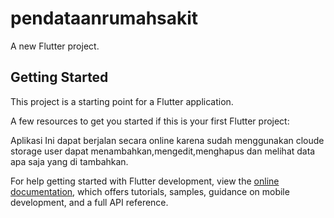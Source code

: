 # pendataanrumahsakit

A new Flutter project.

## Getting Started

This project is a starting point for a Flutter application.

A few resources to get you started if this is your first Flutter project:

Aplikasi Ini dapat berjalan secara online karena sudah menggunakan cloude storage
user dapat menambahkan,mengedit,menghapus dan melihat data apa saja yang di tambahkan.

For help getting started with Flutter development, view the
[online documentation](https://docs.flutter.dev/), which offers tutorials,
samples, guidance on mobile development, and a full API reference.
